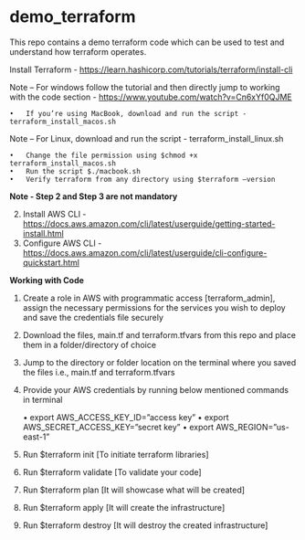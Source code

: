 # demo_terraform
This repo contains a demo terraform code which can be used to test and understand how terraform operates.


Install Terraform - https://learn.hashicorp.com/tutorials/terraform/install-cli

Note – For windows follow the tutorial and then directly jump to working with the code section - https://www.youtube.com/watch?v=Cn6xYf0QJME

    •	If you’re using MacBook, download and run the script - terraform_install_macos.sh

Note – For Linux, download and run the script - terraform_install_linux.sh

    •	Change the file permission using $chmod +x terraform_install_macos.sh
    •	Run the script $./macbook.sh
    •	Verify terraform from any directory using $terraform –version

**Note - Step 2 and Step 3 are not mandatory**

2.	Install AWS CLI - https://docs.aws.amazon.com/cli/latest/userguide/getting-started-install.html
3.	Configure AWS CLI - https://docs.aws.amazon.com/cli/latest/userguide/cli-configure-quickstart.html

**Working with Code**

1.	Create a role in AWS with programmatic access [terraform_admin], assign the necessary permissions for the services you wish to deploy and save the credentials file securely 
2.	Download the files, main.tf and terraform.tfvars from this repo and place them in a folder/directory of choice
3.	Jump to the directory or folder location on the terminal where you saved the files i.e., main.tf and terraform.tfvars
4.	Provide your AWS credentials by running below mentioned commands in terminal

      •   export AWS_ACCESS_KEY_ID=”access key”
      •	  export AWS_SECRET_ACCESS_KEY=”secret key”
      •	  export AWS_REGION=”us-east-1”
        
5.	Run $terraform init [To initiate terraform libraries]
6.	Run $terraform validate [To validate your code]
7.	Run $terraform plan [It will showcase what will be created]
8.	Run $terraform apply [It will create the infrastructure]
9.	Run $terraform destroy [It will destroy the created infrastructure]
